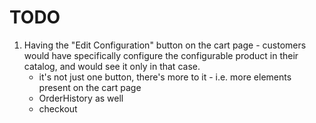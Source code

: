# TODO

1. Having the "Edit Configuration" button on the cart page - customers would have specifically configure the configurable product in their catalog, and would see it only in that case.
    - it's not just one button, there's more to it - i.e. more elements present on the cart page
    - OrderHistory as well
    - checkout
